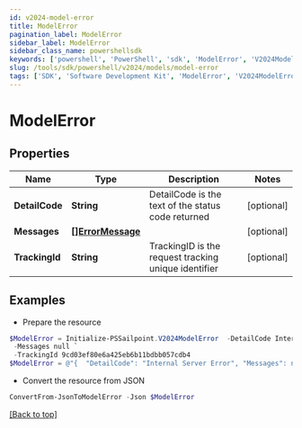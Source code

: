 ```yaml
---
id: v2024-model-error
title: ModelError
pagination_label: ModelError
sidebar_label: ModelError
sidebar_class_name: powershellsdk
keywords: ['powershell', 'PowerShell', 'sdk', 'ModelError', 'V2024ModelError'] 
slug: /tools/sdk/powershell/v2024/models/model-error
tags: ['SDK', 'Software Development Kit', 'ModelError', 'V2024ModelError']
---
```



# ModelError

## Properties

Name | Type | Description | Notes
------------ | ------------- | ------------- | -------------
**DetailCode** | **String** | DetailCode is the text of the status code returned | [optional] 
**Messages** | [**[]ErrorMessage**](error-message) |  | [optional] 
**TrackingId** | **String** | TrackingID is the request tracking unique identifier | [optional] 

## Examples

- Prepare the resource
```powershell
$ModelError = Initialize-PSSailpoint.V2024ModelError  -DetailCode Internal Server Error `
 -Messages null `
 -TrackingId 9cd03ef80e6a425eb6b11bdbb057cdb4
$ModelError = @"{  "DetailCode": "Internal Server Error", "Messages": null, "TrackingId": "9cd03ef80e6a425eb6b11bdbb057cdb4" }"@
```

- Convert the resource from JSON
```powershell
ConvertFrom-JsonToModelError -Json $ModelError
```


[[Back to top]](#) 

